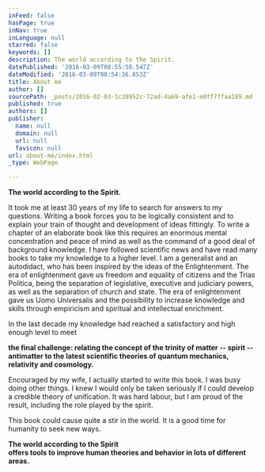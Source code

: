 ```yaml
---
inFeed: false
hasPage: true
inNav: true
inLanguage: null
starred: false
keywords: []
description: The world according to the Spirit.
datePublished: '2016-03-09T08:55:58.547Z'
dateModified: '2016-03-09T08:54:36.853Z'
title: About me
author: []
sourcePath: _posts/2016-02-03-1c39952c-72ad-4a69-afe1-e0ff7ffaa189.md
published: true
authors: []
publisher:
  name: null
  domain: null
  url: null
  favicon: null
url: about-me/index.html
_type: WebPage

---
```

**The world according to the Spirit.**

It took me at least 30 years of my life to search for answers to my questions. Writing a book forces you to be logically consistent and to explain your train of thought and development of ideas fittingly. To write a chapter of an elaborate book like this requires an enormous mental concentration and peace of mind as well as the command of a good deal of background knowledge. I have followed scientific news and have read many books to take my knowledge to a higher level. I am a generalist and an autodidact, who has been inspired by the ideas of the Enlightenment. The era of enlightenment gave us freedom and equality of citizens and the Trias Politica, being the separation of legislative, executive and judiciary powers, as well as the separation of church and state. The era of enlightenment gave us Uomo Universalis and the possibility to increase knowledge and skills through empiricism and spiritual and intellectual enrichment.

In the last decade my knowledge had reached a satisfactory and high enough level to meet

**the final challenge: relating the concept of the trinity of matter -- spirit -- antimatter to the latest scientific theories of quantum mechanics, relativity and cosmology.**

Encouraged by my wife, I actually started to write this book. I was busy doing other things. I knew I would only be taken seriously if I could develop a credible theory of unification. It was hard labour, but I am proud of the result, including the role played by the spirit.

This book could cause quite a stir in the world. It is a good time for humanity to seek new ways.

**The world according to the Spirit  
offers tools to improve human theories and behavior in lots of different areas.**